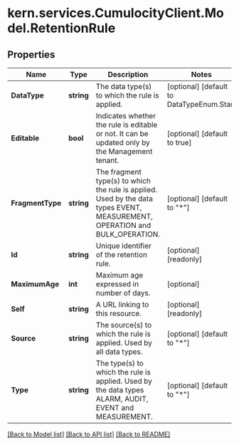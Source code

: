 
# kern.services.CumulocityClient.Model.RetentionRule

## Properties

Name | Type | Description | Notes
------------ | ------------- | ------------- | -------------
**DataType** | **string** | The data type(s) to which the rule is applied. | [optional] [default to DataTypeEnum.Star]
**Editable** | **bool** | Indicates whether the rule is editable or not. It can be updated only by the Management tenant. | [optional] [default to true]
**FragmentType** | **string** | The fragment type(s) to which the rule is applied. Used by the data types EVENT, MEASUREMENT, OPERATION and BULK_OPERATION. | [optional] [default to "*"]
**Id** | **string** | Unique identifier of the retention rule. | [optional] [readonly] 
**MaximumAge** | **int** | Maximum age expressed in number of days. | [optional] 
**Self** | **string** | A URL linking to this resource. | [optional] [readonly] 
**Source** | **string** | The source(s) to which the rule is applied. Used by all data types. | [optional] [default to "*"]
**Type** | **string** | The type(s) to which the rule is applied. Used by the data types ALARM, AUDIT, EVENT and MEASUREMENT. | [optional] [default to "*"]

[[Back to Model list]](../README.md#documentation-for-models)
[[Back to API list]](../README.md#documentation-for-api-endpoints)
[[Back to README]](../README.md)

